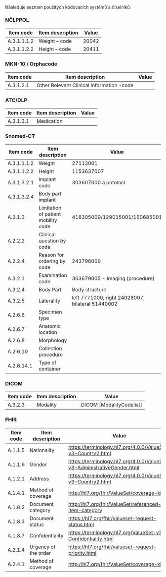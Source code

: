 Následuje seznam použitých kódovacích systémů a číselníků:

### NČLPPOL

| Item code      | Item description        | Value                     |
| ---------------| ----------------------- | ------------------------- |
| A.3.1.1.1.2    | Weight – code           | 20042                     |
| A.3.1.1.2.2    | Height – code           | 20411                     |

### MKN-10 / Orphacode

| Item code      | Item description                         | Value                     |
| ---------------| ---------------------------------------- | ------------------------- |
| A.3.1.2.1      | Other Relevant Clinical Information -code|                           |

### ATC/DLP

| Item code      | Item description        | Value                     |
| ---------------| ----------------------- | ------------------------- |
| A.3.1.3.1      | Medication              |                           |

### Snomed-CT

| Item code   | Item description                    | Value                                            |
| ----------- | ----------------------------------- | ------------------------------------------------ |
| A.3.1.1.1.2 | Weight                              | 27113001                                         |
| A.3.1.1.2.2 | Height                              | 1153637007                                       |
| A.3.1.3.2.1 | Implant code                        | 303607000 a potomci                              |
| A.3.1.3.2.4 | Body part implant                   |                                                  |
| A.3.1.3     | Limitation of patient mobility code | 418305009/129015001/160685001                    |
| A.2.2.2     | Clinical question by code           |                                                  |
| A.2.2.4     | Reason for ordering by code         | 243796009                                        |
| A.3.2.1     | Examination code                    | 363679005 - Imaging (procedure)                  |
| A.3.2.4     | Body Part                           | Body structure                                   |
| A.3.2.5     | Laterality                          | left 7771000, right 24028007, bilateral 51440002 |
| A.2.6.6     | Specimen type                       |                                                  |
| A.2.6.7     | Anatomic location                   |                                                  |
| A.2.6.8     | Morphology                          |                                                  |
| A.2.6.10    | Collection procedure                |                                                  |
| A.2.6.14.1  | Type of container                   |                                                  |

### DICOM

| Item code      | Item description        | Value                     |
| ---------------| ----------------------- | ------------------------- |
| A.3.2.3        | Modality                | DICOM [ModalityCodelist]  |

### FHIR

| Item code      | Item description        | Value                                                                   |
| ---------------| ----------------------- | ----------------------------------------------------------------------- |
| A.1.1.5        | Nationality             | https://terminology.hl7.org/4.0.0/ValueSet-v3-Country2.html             |
| A.1.1.6        | Gender                  | https://terminology.hl7.org/4.0.0/ValueSet-v3-AdministrativeGender.html |
| A.1.2.1        | Address                 | https://terminology.hl7.org/4.0.0/ValueSet-v3-Country2.html             |
| A.1.4.1        | Method of coverage      | http://hl7.org/fhir/ValueSet/coverage-kind                              |
| A.1.8.2        | Document category       | http://hl7.org/fhir/ValueSet/referenced-item-category                   |
| A.1.8.3        | Document status         | https://hl7.org/fhir/valueset-request-status.html                       |
| A.1.8.7        | Confidentiality         | https://terminology.hl7.org/ValueSet-v3-Confidentiality.html            |
| A.2.1.4        | Urgency of the order    | https://hl7.org/fhir/valueset-request-priority.html                     |
| A.2.4.1        | Method of coverage      | http://hl7.org/fhir/ValueSet/coverage-kind                              |
